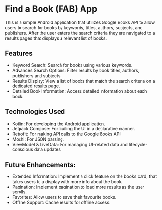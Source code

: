 # Find a Book (FAB) App

This is a simple Android application that utilizes Google Books API to allow users to search for books by keywords, titles, authors, subjects, and publishers.
After the user enters the search criteria they are navigated to a results pages that displays a relevant list of books.

## Features

* Keyword Search: Search for books using various keywords.
* Advances Search Options: Filter results by book titles, authors, publishers and subjects.
* Results Display: View a list of books that match the search criteria on a dedicated results page.
* Detailed Book Information: Access detailed information about each book.

## Technologies Used

* Kotlin: For developing the Android application.
* Jetpack Compose: For builing the UI in a declarative manner.
* Retrofit: For making API calls to the Google Books API.
* Moshi: For JSON parsing.
* ViewModel & LiveData: For managing UI-related data and lifecycle-conscious data updates.

## Future Enhancements:

* Extended Information: Implement a click feature on the books card, that takes users to a display with more info about the book.
* Pagination: Implement pagination to load more results as the user scrolls.
* Favorites: Allow users to save their favourite books.
* Offline Support: Cache results for offline access.
